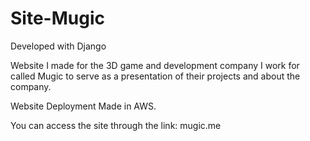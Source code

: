 # Site-Mugic

Developed with Django

Website I made for the 3D game and development company I work for called Mugic to serve as a presentation of their projects and about the company.

Website Deployment Made in AWS.

You can access the site through the link: mugic.me
